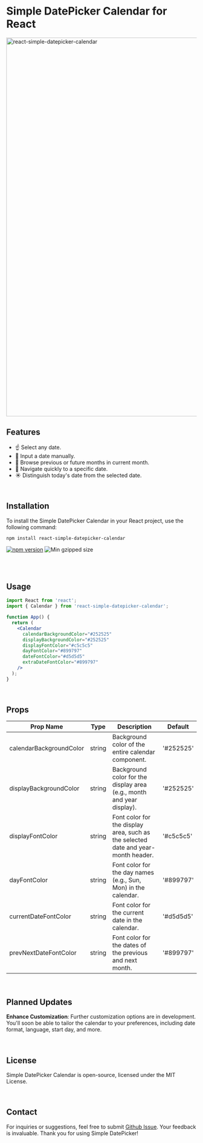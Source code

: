 # Simple DatePicker Calendar for React

<p align="left" width="100%"><a href="https://www.npmjs.com/package/react-simple-datepicker-calendar"><img width="1000" alt="react-simple-datepicker-calendar" src="https://github.com/ella-yschoi/react-simple-datepicker-calendar/assets/123397411/22d674d8-8ff5-41b5-b8fd-ae17ae063817"></a>

<br/>

## Features

- ☝️ Select any date.
- 🔢 Input a date manually.
- 👀 Browse previous or future months in current month.
- 🚚 Navigate quickly to a specific date.
- ☀️ Distinguish today's date from the selected date.

<br/>

## Installation

To install the Simple DatePicker Calendar in your React project, use the following command:

```shell
npm install react-simple-datepicker-calendar
```

<a href="https://www.npmjs.com/package/react-simple-datepicker-calendar"><img src="https://img.shields.io/npm/v/react-simple-datepicker-calendar.svg?style=flat-square" alt="npm version"/></a> <img src="https://img.shields.io/bundlephobia/minzip/react-simple-datepicker-calendar" alt="Min gzipped size"/>

<br/>
<br/>

## Usage

```jsx
import React from 'react';
import { Calendar } from 'react-simple-datepicker-calendar';

function App() {
  return (
    <Calendar
      calendarBackgroundColor="#252525"
      displayBackgroundColor="#252525"
      displayFontColor="#c5c5c5"
      dayFontColor="#899797"
      dateFontColor="#d5d5d5"
      extraDateFontColor="#899797"
    />
  );
}
```

<br/>

## Props

| Prop Name                | Type               | Description                                                                       | Default      |
| ------------------------ | ------------------ | --------------------------------------------------------------------------------- | ------------ |
| calendarBackgroundColor  | string             | Background color of the entire calendar component.                                | '#252525'    |
| displayBackgroundColor   | string             | Background color for the display area (e.g., month and year display).             | '#252525'    |
| displayFontColor         | string             | Font color for the display area, such as the selected date and year-month header. | '#c5c5c5'    |
| dayFontColor             | string             | Font color for the day names (e.g., Sun, Mon) in the calendar.                    | '#899797'    |
| currentDateFontColor     | string             | Font color for the current date in the calendar.                                  | '#d5d5d5'    |
| prevNextDateFontColor    | string             | Font color for the dates of the previous and next month.                          | '#899797'    |

<br/>

## Planned Updates

**Enhance Customization**: Further customization options are in development. You'll soon be able to tailor the calendar to your preferences, including date format, language, start day, and more.

<br/>

## License

Simple DatePicker Calendar is open-source, licensed under the MIT License.

<br/>

## Contact

For inquiries or suggestions, feel free to submit [Github Issue](https://github.com/ella-yschoi/react-simple-datepicker-calendar/issues). Your feedback is invaluable. Thank you for using Simple DatePicker!
